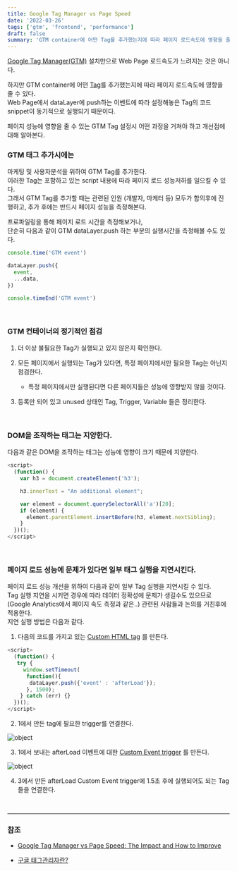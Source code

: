 ```yaml
---
title: Google Tag Manager vs Page Speed
date: '2022-03-26'
tags: ['gtm', 'frontend', 'performance']
draft: false
summary: 'GTM container에 어떤 Tag를 추가했는지에 따라 페이지 로드속도에 영향을 줄 수 있다. GTM Tag 설정시 어떤 과정을 거쳐야 하고 개선점에 대해 알아본다.'
---
```


[Google Tag Manager(GTM)](https://support.google.com/tagmanager/answer/6103696?hl=ko) 설치만으로 Web Page 로드속도가 느려지는 것은 아니다.

하지만 GTM container에 어떤 [Tag](https://developers.google.com/tag-platform/devguides#tags)를 추가했는지에 따라 페이지 로드속도에 영향을 줄 수 있다. <br />
Web Page에서 dataLayer에 push하는 이벤트에 따라 설정해놓은 Tag의 코드 snippet이 동기적으로 실행되기 때문이다. <br />

페이지 성능에 영향을 줄 수 있는 GTM Tag 설정시 어떤 과정을 거쳐야 하고 개선점에 대해 알아본다.

### GTM 태그 추가시에는

마케팅 및 사용자분석을 위하여 GTM Tag를 추가한다. <br />
이러한 Tag는 포함하고 있는 script 내용에 따라 페이지 로드 성능저하를 일으킬 수 있다. <br />
그래서 GTM Tag를 추가할 때는 관련된 인원 (개발자, 마케터 등) 모두가 합의후에 진행하고, 추가 후에는 반드시 페이지 성능을 측정해본다.

프로파일링을 통해 페이지 로드 시간을 측정해보거나, <br />
단순히 다음과 같이 GTM dataLayer.push 하는 부분의 실행시간을 측정해볼 수도 있다.

```js
console.time('GTM event')

dataLayer.push({
  event,
  ...data,
})

console.timeEnd('GTM event')
```

<br />

### GTM 컨테이너의 정기적인 점검

1. 더 이상 불필요한 Tag가 실행되고 있지 않은지 확인한다.
2. 모든 페이지에서 실행되는 Tag가 있다면, 특정 페이지에서만 필요한 Tag는 아닌지 점검한다.

   - 특정 페이지에서만 실행된다면 다른 페이지들은 성능에 영향받지 않을 것이다.

3. 등록만 되어 있고 unused 상태인 Tag, Trigger, Variable 들은 정리한다.

<br />

### DOM을 조작하는 태그는 지양한다.

다음과 같은 DOM을 조작하는 태그는 성능에 영향이 크기 때문에 지양한다.

```js
<script>
  (function() {
    var h3 = document.createElement('h3');

    h3.innerText = "An additional element";

    var element = document.querySelectorAll('a')[20];
    if (element) {
      element.parentElement.insertBefore(h3, element.nextSibling);
    }
  })();
</script>
```

<br />

### 페이지 로드 성능에 문제가 있다면 일부 태그 실행을 지연시킨다.

페이지 로드 성능 개선을 위하여 다음과 같이 일부 Tag 실행을 지연시킬 수 있다. <br />
Tag 실행 지연을 시키면 경우에 따라 데이터 정확성에 문제가 생길수도 있으므로 (Google Analytics에서 페이지 속도 측정과 같은..) 관련된 사람들과 논의를 거친후에 적용한다. <br />
지연 실행 방법은 다음과 같다.

1. 다음의 코드를 가지고 있는 [Custom HTML tag](https://support.google.com/tagmanager/answer/6107167?hl=ko#CustomHTML) 를 만든다.

```js
<script>
  (function() {
   try {
     window.setTimeout(
      function(){
       dataLayer.push({'event' : 'afterLoad'});
      }, 1500);
    } catch (err) {}
  })();
</script>
```

2. 1에서 만든 tag에 필요한 trigger를 연결한다.

![object](/static/images/delay-gtm-tag.jpeg 'object')

3. 1에서 보내는 afterLoad 이벤트에 대한 [Custom Event trigger](https://www.analyticsmania.com/post/google-tag-manager-custom-event-trigger/) 를 만든다.

![object](/static/images/afterLoad-custom-event-trigger.jpeg 'object')

4. 3에서 만든 afterLoad Custom Event trigger에 1.5초 후에 실행되어도 되는 Tag들을 연결한다.

<br />

---

### 참조

- [Google Tag Manager vs Page Speed: The Impact and How to Improve](https://www.analyticsmania.com/post/google-tag-manager-impact-on-page-speed-and-how-to-improve/)

- [구글 태그관리자란?](https://analyticsmarketing.co.kr/digital-analytics/google-tag-manager-basics/3002/)
